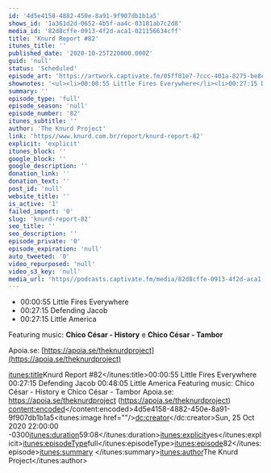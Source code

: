```yaml
---
id: '4d5e4158-4882-450e-8a91-9f907db1b1a5'
shows_id: '1a361d2d-0652-4b5f-aa4c-03181ab7c2d8'
media_id: '82d8cffe-0913-4f2d-aca1-021156634cff'
title: 'Knurd Report #82'
itunes_title: ''
published_date: '2020-10-25T220000.000Z'
guid: 'null'
status: 'Scheduled'
episode_art: 'https://artwork.captivate.fm/05ff01e7-7ccc-401a-8275-be8c67626172/fkspkys-p1wb4nuvs0ig68pa.png'
shownotes: '<ul><li>00:00:55 Little Fires Everywhere</li><li>00:27:15 Defending Jacob</li><li>00:48:05 Little America</li></ul><p>Featuring music: <strong>Chico César - History</strong> e <strong>Chico César - Tambor</strong></p><p>Apoia.se: <a href="https://apoia.se/theknurdproject" rel="noopener noreferrer" target="_blank">https://apoia.se/theknurdproject</a></p>'
summary: ''
episode_type: 'full'
episode_season: 'null'
episode_number: '82'
itunes_subtitle: ''
author: 'The Knurd Project'
link: 'https//www.knurd.com.br/report/knurd-report-82'
explicit: 'explicit'
itunes_block: ''
google_block: ''
google_description: ''
donation_link: ''
donation_text: ''
post_id: 'null'
website_title: ''
is_active: '1'
failed_import: '0'
slug: 'knurd-report-82'
seo_title: ''
seo_description: ''
episode_private: '0'
episode_expiration: 'null'
auto_tweeted: '0'
video_repurposed: 'null'
video_s3_key: 'null'
media_url: 'https//podcasts.captivate.fm/media/82d8cffe-0913-4f2d-aca1-021156634cff/knurd81.mp3'
---
```

*   00:00:55 Little Fires Everywhere
*   00:27:15 Defending Jacob
*   00:27:15 Little America

Featuring music: **Chico César - History** e **Chico César - Tambor**

Apoia.se: [https://apoia.se/theknurdproject](https://apoia.se/theknurdproject)

<item><title>Knurd Report #82</title><itunes:title>Knurd Report #82</itunes:title><description>00:00:55 Little Fires Everywhere
00:27:15 Defending Jacob
00:48:05 Little America
Featuring music: Chico César - History e Chico César - Tambor
Apoia.se: https://apoia.se/theknurdproject (https://apoia.se/theknurdproject)
</description><content:encoded><![CDATA[]]></content:encoded><link><![CDATA[https://www.knurd.com.br/report/knurd-report-82]]></link><guid isPermaLink="false">4d5e4158-4882-450e-8a91-9f907db1b1a5</guid><itunes:image href=""/><dc:creator><![CDATA[The Knurd Project]]></dc:creator><pubDate>Sun, 25 Oct 2020 22:00:00 -0300</pubDate><enclosure url="https://podcasts.captivate.fm/media/82d8cffe-0913-4f2d-aca1-021156634cff/knurd82.mp3" length="57486819" type="audio/mpeg"/><itunes:duration>59:08</itunes:duration><itunes:explicit>yes</itunes:explicit><itunes:episodeType>full</itunes:episodeType><itunes:episode>82</itunes:episode><itunes:summary>
</itunes:summary><itunes:author>The Knurd Project</itunes:author></item>
